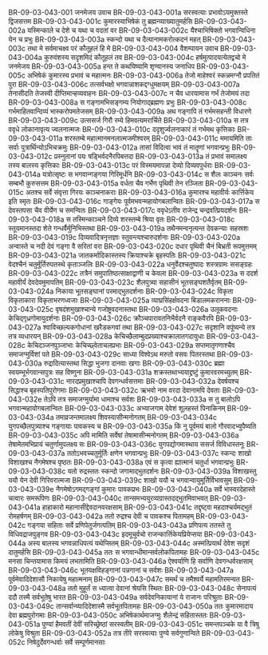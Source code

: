 BR-09-03-043-001	जनमेजय उवाच
BR-09-03-043-001a	सरस्वत्याः प्रभावोऽयमुक्तस्ते द्विजसत्तम
BR-09-03-043-001c	कुमारस्याभिषेकं तु ब्रह्मन्व्याख्यातुमर्हसि
BR-09-03-043-002a	यस्मिन्काले च देशे च यथा च वदतां वर
BR-09-03-043-002c	यैश्चाभिषिक्तो भगवान्विधिना येन च प्रभुः
BR-09-03-043-003a	स्कन्दो यथा च दैत्यानामकरोत्कदनं महत्
BR-09-03-043-003c	तथा मे सर्वमाचक्ष्व परं कौतूहलं हि मे
BR-09-03-043-004	वैशम्पायन उवाच
BR-09-03-043-004a	कुरुवंशस्य सदृशमिदं कौतूहलं तव
BR-09-03-043-004c	हर्षमुत्पादयत्येतद्वचो मे जनमेजय
BR-09-03-043-005a	हन्त ते कथयिष्यामि शृण्वानस्य जनाधिप
BR-09-03-043-005c	अभिषेकं कुमारस्य प्रभावं च महात्मनः
BR-09-03-043-006a	तेजो माहेश्वरं स्कन्नमग्नौ प्रपतितं पुरा
BR-09-03-043-006c	तत्सर्वभक्षो भगवान्नाशकद्दग्धुमक्षयम्
BR-09-03-043-007a	तेनासीदति तेजस्वी दीप्तिमान्हव्यवाहनः
BR-09-03-043-007c	न चैव धारयामास गर्भं तेजोमयं तदा
BR-09-03-043-008a	स गङ्गामभिसङ्गम्य नियोगाद्ब्रह्मणः प्रभुः
BR-09-03-043-008c	गर्भमाहितवान्दिव्यं भास्करोपमतेजसम्
BR-09-03-043-009a	अथ गङ्गापि तं गर्भमसहन्ती विधारणे
BR-09-03-043-009c	उत्ससर्ज गिरौ रम्ये हिमवत्यमरार्चिते
BR-09-03-043-010a	स तत्र ववृधे लोकानावृत्य ज्वलनात्मजः
BR-09-03-043-010c	ददृशुर्ज्वलनाकारं तं गर्भमथ कृत्तिकाः
BR-09-03-043-011a	शरस्तम्बे महात्मानमनलात्मजमीश्वरम्
BR-09-03-043-011c	ममायमिति ताः सर्वाः पुत्रार्थिन्योऽभिचक्रमुः
BR-09-03-043-012a	तासां विदित्वा भावं तं मातॄणां भगवान्प्रभुः
BR-09-03-043-012c	प्रस्नुतानां पयः षड्भिर्वदनैरपिबत्तदा
BR-09-03-043-013a	तं प्रभावं समालक्ष्य तस्य बालस्य कृत्तिकाः
BR-09-03-043-013c	परं विस्मयमापन्ना देव्यो दिव्यवपुर्धराः
BR-09-03-043-014a	यत्रोत्सृष्टः स भगवान्गङ्गया गिरिमूर्धनि
BR-09-03-043-014c	स शैलः काञ्चनः सर्वः सम्बभौ कुरुसत्तम
BR-09-03-043-015a	वर्धता चैव गर्भेण पृथिवी तेन रञ्जिता
BR-09-03-043-015c	अतश्च सर्वे संवृत्ता गिरयः काञ्चनाकराः
BR-09-03-043-016a	कुमारश्च महावीर्यः कार्त्तिकेय इति स्मृतः
BR-09-03-043-016c	गाङ्गेयः पूर्वमभवन्महायोगबलान्वितः
BR-09-03-043-017a	स देवस्तपसा चैव वीर्येण च समन्वितः
BR-09-03-043-017c	ववृधेऽतीव राजेन्द्र चन्द्रवत्प्रियदर्शनः
BR-09-03-043-018a	स तस्मिन्काञ्चने दिव्ये शरस्तम्बे श्रिया वृतः
BR-09-03-043-018c	स्तूयमानस्तदा शेते गन्धर्वैर्मुनिभिस्तथा
BR-09-03-043-019a	तथैनमन्वनृत्यन्त देवकन्याः सहस्रशः
BR-09-03-043-019c	दिव्यवादित्रनृत्तज्ञाः स्तुवन्त्यश्चारुदर्शनाः
BR-09-03-043-020a	अन्वास्ते च नदी देवं गङ्गा वै सरितां वरा
BR-09-03-043-020c	दधार पृथिवी चैनं बिभ्रती रूपमुत्तमम्
BR-09-03-043-021a	जातकर्मादिकास्तस्य क्रियाश्चक्रे बृहस्पतिः
BR-09-03-043-021c	वेदश्चैनं चतुर्मूर्तिरुपतस्थे कृताञ्जलिः
BR-09-03-043-022a	धनुर्वेदश्चतुष्पादः शस्त्रग्रामः ससङ्ग्रहः
BR-09-03-043-022c	तत्रैनं समुपातिष्ठत्साक्षाद्वाणी च केवला
BR-09-03-043-023a	स ददर्श महावीर्यं देवदेवमुमापतिम्
BR-09-03-043-023c	शैलपुत्र्या सहासीनं भूतसङ्घशतैर्वृतम्
BR-09-03-043-024a	निकाया भूतसङ्घानां परमाद्भुतदर्शनाः
BR-09-03-043-024c	विकृता विकृताकारा विकृताभरणध्वजाः
BR-09-03-043-025a	व्याघ्रसिंहर्क्षवदना बिडालमकराननाः
BR-09-03-043-025c	वृषदंशमुखाश्चान्ये गजोष्ट्रवदनास्तथा
BR-09-03-043-026a	उलूकवदनाः केचिद्गृध्रगोमायुदर्शनाः
BR-09-03-043-026c	क्रौञ्चपारावतनिभैर्वदनै राङ्कवैरपि
BR-09-03-043-027a	श्वाविच्छल्यकगोधानां खरैडकगवां तथा
BR-09-03-043-027c	सदृशानि वपूंष्यन्ये तत्र तत्र व्यधारयन्
BR-09-03-043-028a	केचिच्छैलाम्बुदप्रख्याश्चक्रालातगदायुधाः
BR-09-03-043-028c	केचिदञ्जनपुञ्जाभाः केचिच्छ्वेताचलप्रभाः
BR-09-03-043-029a	सप्तमातृगणाश्चैव समाजग्मुर्विशां पते
BR-09-03-043-029c	साध्या विश्वेऽथ मरुतो वसवः पितरस्तथा
BR-09-03-043-030a	रुद्रादित्यास्तथा सिद्धा भुजगा दानवाः खगाः
BR-09-03-043-030c	ब्रह्मा स्वयम्भूर्भगवान्सपुत्रः सह विष्णुना
BR-09-03-043-031a	शक्रस्तथाभ्ययाद्द्रष्टुं कुमारवरमच्युतम्
BR-09-03-043-031c	नारदप्रमुखाश्चापि देवगन्धर्वसत्तमाः
BR-09-03-043-032a	देवर्षयश्च सिद्धाश्च बृहस्पतिपुरोगमाः
BR-09-03-043-032c	ऋभवो नाम वरदा देवानामपि देवताः
BR-09-03-043-032e	तेऽपि तत्र समाजग्मुर्यामा धामाश्च सर्वशः
BR-09-03-043-033a	स तु बालोऽपि भगवान्महायोगबलान्वितः
BR-09-03-043-033c	अभ्याजगाम देवेशं शूलहस्तं पिनाकिनम्
BR-09-03-043-034a	तमाव्रजन्तमालक्ष्य शिवस्यासीन्मनोगतम्
BR-09-03-043-034c	युगपच्छैलपुत्र्याश्च गङ्गायाः पावकस्य च
BR-09-03-043-035a	किं नु पूर्वमयं बालो गौरवादभ्युपैष्यति
BR-09-03-043-035c	अपि मामिति सर्वेषां तेषामासीन्मनोगतम्
BR-09-03-043-036a	तेषामेतमभिप्रायं चतुर्णामुपलक्ष्य सः
BR-09-03-043-036c	युगपद्योगमास्थाय ससर्ज विविधास्तनूः
BR-09-03-043-037a	ततोऽभवच्चतुर्मूर्तिः क्षणेन भगवान्प्रभुः
BR-09-03-043-037c	स्कन्दः शाखो विशाखश्च नैगमेषश्च पृष्ठतः
BR-09-03-043-038a	एवं स कृत्वा ह्यात्मानं चतुर्धा भगवान्प्रभुः
BR-09-03-043-038c	यतो रुद्रस्ततः स्कन्दो जगामाद्भुतदर्शनः
BR-09-03-043-039a	विशाखस्तु ययौ येन देवी गिरिवरात्मजा
BR-09-03-043-039c	शाखो ययौ च भगवान्वायुमूर्तिर्विभावसुम्
BR-09-03-043-039e	नैगमेषोऽगमद्गङ्गां कुमारः पावकप्रभः
BR-09-03-043-040a	सर्वे भास्वरदेहास्ते चत्वारः समरूपिणः
BR-09-03-043-040c	तान्समभ्ययुरव्यग्रास्तदद्भुतमिवाभवत्
BR-09-03-043-041a	हाहाकारो महानासीद्देवदानवरक्षसाम्
BR-09-03-043-041c	तद्दृष्ट्वा महदाश्चर्यमद्भुतं रोमहर्षणम्
BR-09-03-043-042a	ततो रुद्रश्च देवी च पावकश्च पितामहम्
BR-09-03-043-042c	गङ्गया सहिताः सर्वे प्रणिपेतुर्जगत्पतिम्
BR-09-03-043-043a	प्रणिपत्य ततस्ते तु विधिवद्राजपुङ्गव
BR-09-03-043-043c	इदमूचुर्वचो राजन्कार्त्तिकेयप्रियेप्सया
BR-09-03-043-044a	अस्य बालस्य भगवन्नाधिपत्यं यथेप्सितम्
BR-09-03-043-044c	अस्मत्प्रियार्थं देवेश सदृशं दातुमर्हसि
BR-09-03-043-045a	ततः स भगवान्धीमान्सर्वलोकपितामहः
BR-09-03-043-045c	मनसा चिन्तयामास किमयं लभतामिति
BR-09-03-043-046a	ऐश्वर्याणि हि सर्वाणि देवगन्धर्वरक्षसाम्
BR-09-03-043-046c	भूतयक्षविहङ्गानां पन्नगानां च सर्वशः
BR-09-03-043-047a	पूर्वमेवादिदेशासौ निकायेषु महात्मनाम्
BR-09-03-043-047c	समर्थं च तमैश्वर्ये महामतिरमन्यत
BR-09-03-043-048a	ततो मुहूर्तं स ध्यात्वा देवानां श्रेयसि स्थितः
BR-09-03-043-048c	सेनापत्यं ददौ तस्मै सर्वभूतेषु भारत
BR-09-03-043-049a	सर्वदेवनिकायानां ये राजानः परिश्रुताः
BR-09-03-043-049c	तान्सर्वान्व्यादिदेशास्मै सर्वभूतपितामहः
BR-09-03-043-050a	ततः कुमारमादाय देवा ब्रह्मपुरोगमाः
BR-09-03-043-050c	अभिषेकार्थमाजग्मुः शैलेन्द्रं सहितास्ततः
BR-09-03-043-051a	पुण्यां हैमवतीं देवीं सरिच्छ्रेष्ठां सरस्वतीम्
BR-09-03-043-051c	समन्तपञ्चके या वै त्रिषु लोकेषु विश्रुता
BR-09-03-043-052a	तत्र तीरे सरस्वत्याः पुण्ये सर्वगुणान्विते
BR-09-03-043-052c	निषेदुर्देवगन्धर्वाः सर्वे सम्पूर्णमानसाः
